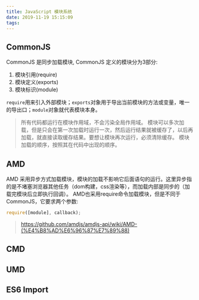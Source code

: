 ```yaml
---
title: JavaScript 模块系统
date: 2019-11-19 15:15:09
tags:
---
```


## CommonJS
CommonJS 是同步加载模块, CommonJS 定义的模块分为3部分:
1. 模块引用(require)
2. 模块定义(exports)
3. 模块标识(module)

`require`用来引入外部模块；`exports`对象用于导出当前模块的方法或变量，唯一的导出口；`module`对象就代表模块本身。

> 所有代码都运行在模块作用域，不会污染全局作用域。
> 模块可以多次加载，但是只会在第一次加载时运行一次，然后运行结果就被缓存了，以后再加载，就直接读取缓存结果。要想让模块再次运行，必须清除缓存。
> 模块加载的顺序，按照其在代码中出现的顺序。

## AMD
AMD 采用异步方式加载模块，模块的加载不影响它后面语句的运行。这里异步指的是不堵塞浏览器其他任务（dom构建，css渲染等），而加载内部是同步的（加载完模块后立即执行回调）。
AMD也采用require命令加载模块，但是不同于CommonJS，它要求两个参数:
``` JavaScript
require([module], callback);
```
> https://github.com/amdjs/amdjs-api/wiki/AMD-(%E4%B8%AD%E6%96%87%E7%89%88)

## CMD

## UMD

## ES6 Import
